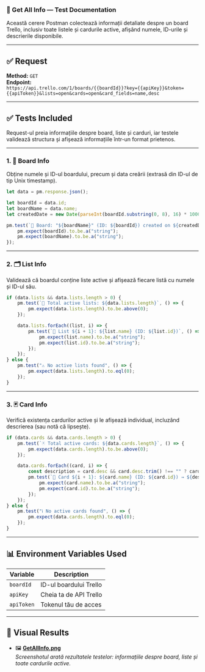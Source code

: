 ### 🧾 Get All Info — Test Documentation

Această cerere Postman colectează informații detaliate despre un board Trello, inclusiv toate listele și cardurile active, afișând numele, ID-urile și descrierile disponibile.

---

## ✅ Request

**Method:** `GET`  
**Endpoint:**  
`https://api.trello.com/1/boards/{{boardId}}?key={{apiKey}}&token={{apiToken}}&lists=open&cards=open&card_fields=name,desc`

---

## ✅ Tests Included

Request-ul preia informațiile despre board, liste și carduri, iar testele validează structura și afișează informațiile într-un format prietenos.

---

### 1. 🧭 Board Info

Obține numele și ID-ul boardului, precum și data creării (extrasă din ID-ul de tip Unix timestamp).

```javascript
let data = pm.response.json();

let boardId = data.id;
let boardName = data.name;
let createdDate = new Date(parseInt(boardId.substring(0, 8), 16) * 1000).toLocaleString("en-GB");

pm.test(`🧭 Board: "${boardName}" (ID: ${boardId}) created on ${createdDate}`, () => {
    pm.expect(boardId).to.be.a("string");
    pm.expect(boardName).to.be.a("string");
});
```

---

### 2. 🗂 List Info

Validează că boardul conține liste active și afișează fiecare listă cu numele și ID-ul său.

```javascript
if (data.lists && data.lists.length > 0) {
    pm.test(`📂 Total active lists: ${data.lists.length}`, () => {
        pm.expect(data.lists.length).to.be.above(0);
    });

    data.lists.forEach((list, i) => {
        pm.test(`📁 List ${i + 1}: ${list.name} (ID: ${list.id})`, () => {
            pm.expect(list.name).to.be.a("string");
            pm.expect(list.id).to.be.a("string");
        });
    });
} else {
    pm.test("⚠️ No active lists found", () => {
        pm.expect(data.lists.length).to.eql(0);
    });
}
```

---

### 3. 🃏 Card Info

Verifică existența cardurilor active și le afișează individual, incluzând descrierea (sau notă că lipsește).

```javascript
if (data.cards && data.cards.length > 0) {
    pm.test(`🃏 Total active cards: ${data.cards.length}`, () => {
        pm.expect(data.cards.length).to.be.above(0);
    });

    data.cards.forEach((card, i) => {
        const description = card.desc && card.desc.trim() !== "" ? card.desc : "(no description)";
        pm.test(`📌 Card ${i + 1}: ${card.name} (ID: ${card.id}) → ${description}`, () => {
            pm.expect(card.name).to.be.a("string");
            pm.expect(card.id).to.be.a("string");
        });
    });
} else {
    pm.test("ℹ️ No active cards found", () => {
        pm.expect(data.cards.length).to.eql(0);
    });
}
```

---

## 📊 Environment Variables Used

| Variable     | Description              |
|--------------|--------------------------|
| `boardId`    | ID-ul boardului Trello   |
| `apiKey`     | Cheia ta de API Trello   |
| `apiToken`   | Tokenul tău de acces     |

---

## 📸 Visual Results

- 🖼️ **[GetAllInfo.png](../printscreen/GetAllInfo.png)**  
  _Screenshotul arată rezultatele testelor: informațiile despre board, liste și toate cardurile active._
